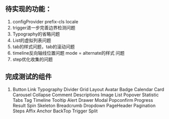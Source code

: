 ## 待实现的功能：
1. configProvider prefix-cls locale
2. trigger进一步完善边界检测问题
3. Typography的省略问题
4. List的虚拟列表问题
5. tab的样式问题，tab的滚动问题
6. timeline反向轴线位置问题  mode = alternate的样式 问题
7. step优化收集的问题
## 完成测试的组件
1. Button Link Typography Divider Grid Layout Avatar Badge Calendar Card Carousel Collapse Comment Descriptions Image List  Popover Statistic Tabs Tag Timeline Tooltip Alert Drawer Modal Popconfirm Progress Result Spin Skeleton Breadcrumb Dropdown PageHeader Pagination Steps Affix Anchor BackTop Trigger Split